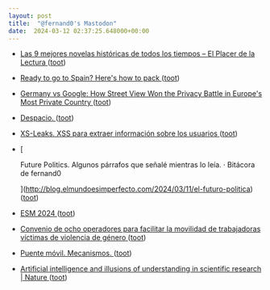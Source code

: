 ```yaml
---
layout: post
title:  "@fernand0's Mastodon"
date:  2024-03-12 02:37:25.648000+00:00
---
```

*  [Las 9 mejores novelas históricas de todos los tiempos – El Placer de la Lectura ](https://elplacerdelalectura.com/2024/03/las-9-mejores-novelas-historicas-de-todos-los-tiempos.htm) ([toot](https://mastodon.social/@fernand0/112080391087462044))
*  [Ready to go to Spain? Here's how to pack ](https://www.lonelyplanet.com/articles/packing-list-advice-spai) ([toot](https://mastodon.social/@fernand0/112078447873105256))
*  [Germany vs Google: How Street View Won the Privacy Battle in Europe's Most Private Country ](https://petapixel.com/2024/03/08/germany-vs-google-how-street-view-won-the-privacy-battle-in-europes-most-private-country) ([toot](https://mastodon.social/@fernand0/112078273861781890))
*  [Despacio. ](https://avecesunafoto.wordpress.com/2024/03/11/despacio) ([toot](https://mastodon.social/@fernand0/112078199574356873))
*  [XS-Leaks. XSS para extraer información sobre los usuarios ](http://fernand0.github.io//fugas-cruzadas-datos) ([toot](https://mastodon.social/@fernand0/112078156270592747))
*  [
    
      Future Politics. Algunos párrafos que señalé mientras lo leía. · Bitácora de fernand0
    
   ](http://blog.elmundoesimperfecto.com/2024/03/11/el-futuro-politica) ([toot](https://mastodon.social/@fernand0/112078016987998106))
*  [ESM 2024 ](https://www.eurosis.org/conf/esm/2024/index.htm) ([toot](https://mastodon.social/@fernand0/112077990269168625))
*  [Convenio de ocho operadores para facilitar la movilidad de trabajadoras víctimas de violencia de género ](https://www.vialibre-ffe.com/noticias.asp?not=4156) ([toot](https://mastodon.social/@fernand0/112077723163403976))
*  [Puente móvil. Mecanismos. ](https://www.flickr.com/photos/fernand0/53564890733) ([toot](https://mastodon.social/@fernand0/112077441161698541))
*  [Artificial intelligence and illusions of understanding in scientific research \| Nature ](https://www.nature.com/articles/s41586-024-07146-) ([toot](https://mastodon.social/@fernand0/112077427838750549))
